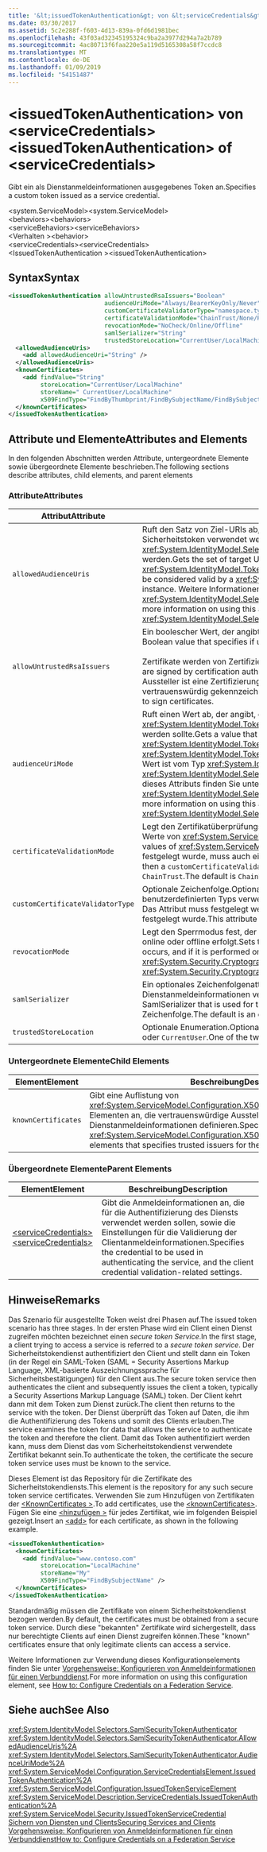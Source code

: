 ```yaml
---
title: '&lt;issuedTokenAuthentication&gt; von &lt;serviceCredentials&gt;'
ms.date: 03/30/2017
ms.assetid: 5c2e288f-f603-4d13-839a-0fd6d1981bec
ms.openlocfilehash: 43f03ad32345195324c9ba2a3977d294a7a2b789
ms.sourcegitcommit: 4ac80713f6faa220e5a119d5165308a58f7ccdc8
ms.translationtype: MT
ms.contentlocale: de-DE
ms.lasthandoff: 01/09/2019
ms.locfileid: "54151487"
---
```

# <a name="ltissuedtokenauthenticationgt-of-ltservicecredentialsgt"></a><span data-ttu-id="c9683-102">&lt;issuedTokenAuthentication&gt; von &lt;serviceCredentials&gt;</span><span class="sxs-lookup"><span data-stu-id="c9683-102">&lt;issuedTokenAuthentication&gt; of &lt;serviceCredentials&gt;</span></span>
<span data-ttu-id="c9683-103">Gibt ein als Dienstanmeldeinformationen ausgegebenes Token an.</span><span class="sxs-lookup"><span data-stu-id="c9683-103">Specifies a custom token issued as a service credential.</span></span>  
  
 <span data-ttu-id="c9683-104">\<system.ServiceModel></span><span class="sxs-lookup"><span data-stu-id="c9683-104">\<system.ServiceModel></span></span>  
<span data-ttu-id="c9683-105">\<behaviors></span><span class="sxs-lookup"><span data-stu-id="c9683-105">\<behaviors></span></span>  
<span data-ttu-id="c9683-106">\<serviceBehaviors></span><span class="sxs-lookup"><span data-stu-id="c9683-106">\<serviceBehaviors></span></span>  
<span data-ttu-id="c9683-107">\<Verhalten ></span><span class="sxs-lookup"><span data-stu-id="c9683-107">\<behavior></span></span>  
<span data-ttu-id="c9683-108">\<serviceCredentials></span><span class="sxs-lookup"><span data-stu-id="c9683-108">\<serviceCredentials></span></span>  
<span data-ttu-id="c9683-109">\<IssuedTokenAuthentication ></span><span class="sxs-lookup"><span data-stu-id="c9683-109">\<issuedTokenAuthentication></span></span>  
  
## <a name="syntax"></a><span data-ttu-id="c9683-110">Syntax</span><span class="sxs-lookup"><span data-stu-id="c9683-110">Syntax</span></span>  
  
```xml  
<issuedTokenAuthentication allowUntrustedRsaIssuers="Boolean"
                           audienceUriMode="Always/BearerKeyOnly/Never"
                           customCertificateValidatorType="namespace.typeName, [,AssemblyName] [,Version=version number] [,Culture=culture] [,PublicKeyToken=token]"
                           certificateValidationMode="ChainTrust/None/PeerTrust/PeerOrChainTrust/Custom"
                           revocationMode="NoCheck/Online/Offline"
                           samlSerializer="String"
                           trustedStoreLocation="CurrentUser/LocalMachine">
  <allowedAudienceUris>
    <add allowedAudienceUri="String" />
  </allowedAudienceUris>
  <knownCertificates>
    <add findValue="String"
         storeLocation="CurrentUser/LocalMachine"
         storeName=" CurrentUser/LocalMachine"
         x509FindType="FindByThumbprint/FindBySubjectName/FindBySubjectDistinguishedName/FindByIssuerName/FindByIssuerDistinguishedName/FindBySerialNumber/FindByTimeValid/FindByTimeNotYetValid/FindBySerialNumber/FindByTimeExpired/FindByTemplateName/FindByApplicationPolicy/FindByCertificatePolicy/FindByExtension/FindByKeyUsage/FindBySubjectKeyIdentifier" />
  </knownCertificates>
</issuedTokenAuthentication>
```  
  
## <a name="attributes-and-elements"></a><span data-ttu-id="c9683-111">Attribute und Elemente</span><span class="sxs-lookup"><span data-stu-id="c9683-111">Attributes and Elements</span></span>  
 <span data-ttu-id="c9683-112">In den folgenden Abschnitten werden Attribute, untergeordnete Elemente sowie übergeordnete Elemente beschrieben.</span><span class="sxs-lookup"><span data-stu-id="c9683-112">The following sections describe attributes, child elements, and parent elements</span></span>  
  
### <a name="attributes"></a><span data-ttu-id="c9683-113">Attribute</span><span class="sxs-lookup"><span data-stu-id="c9683-113">Attributes</span></span>  
  
|<span data-ttu-id="c9683-114">Attribut</span><span class="sxs-lookup"><span data-stu-id="c9683-114">Attribute</span></span>|<span data-ttu-id="c9683-115">Beschreibung</span><span class="sxs-lookup"><span data-stu-id="c9683-115">Description</span></span>|  
|---------------|-----------------|  
|`allowedAudienceUris`|<span data-ttu-id="c9683-116">Ruft den Satz von Ziel-URIs ab, für die das <xref:System.IdentityModel.Tokens.SamlSecurityToken>-Sicherheitstoken verwendet werden kann, sodass diese von einer <xref:System.IdentityModel.Selectors.SamlSecurityTokenAuthenticator>-Instanz als gültig eingestuft werden.</span><span class="sxs-lookup"><span data-stu-id="c9683-116">Gets the set of target URIs for which the <xref:System.IdentityModel.Tokens.SamlSecurityToken> security token can be targeted for in order to be considered valid by a <xref:System.IdentityModel.Selectors.SamlSecurityTokenAuthenticator> instance.</span></span> <span data-ttu-id="c9683-117">Weitere Informationen zur Verwendung dieses Attributs finden Sie unter <xref:System.IdentityModel.Selectors.SamlSecurityTokenAuthenticator.AllowedAudienceUris%2A>.</span><span class="sxs-lookup"><span data-stu-id="c9683-117">For more information on using this attribute, see <xref:System.IdentityModel.Selectors.SamlSecurityTokenAuthenticator.AllowedAudienceUris%2A>.</span></span>|  
|`allowUntrustedRsaIssuers`|<span data-ttu-id="c9683-118">Ein boolescher Wert, der angibt, ob nicht vertrauenswürdige RSA-Zertifikataussteller zulässig sind.</span><span class="sxs-lookup"><span data-stu-id="c9683-118">A Boolean value that specifies if untrusted RSA certificate issuers are allowed.</span></span><br /><br /> <span data-ttu-id="c9683-119">Zertifikate werden von Zertifizierungsstellen signiert, damit die Echtheit überprüft wird.</span><span class="sxs-lookup"><span data-stu-id="c9683-119">Certificates are signed by certification authorities (CAs) to verify authenticity.</span></span> <span data-ttu-id="c9683-120">Ein nicht vertrauenswürdiger Aussteller ist eine Zertifizierungsstelle, die zum Signieren von Zertifikaten als nicht vertrauenswürdig gekennzeichnet ist.</span><span class="sxs-lookup"><span data-stu-id="c9683-120">An untrusted issuer is a CA that is not specified to be trusted to sign certificates.</span></span>|  
|`audienceUriMode`|<span data-ttu-id="c9683-121">Ruft einen Wert ab, der angibt, ob <xref:System.IdentityModel.Tokens.SamlSecurityToken> des <xref:System.IdentityModel.Tokens.SamlAudienceRestrictionCondition>-Sicherheitstokens überprüft werden sollte.</span><span class="sxs-lookup"><span data-stu-id="c9683-121">Gets a value that specifies whether the <xref:System.IdentityModel.Tokens.SamlSecurityToken> security token's <xref:System.IdentityModel.Tokens.SamlAudienceRestrictionCondition> should be validated.</span></span> <span data-ttu-id="c9683-122">Dieser Wert ist vom Typ <xref:System.IdentityModel.Selectors.AudienceUriMode>.</span><span class="sxs-lookup"><span data-stu-id="c9683-122">This value is of type <xref:System.IdentityModel.Selectors.AudienceUriMode>.</span></span> <span data-ttu-id="c9683-123">Weitere Informationen zur Verwendung dieses Attributs finden Sie unter <xref:System.IdentityModel.Selectors.SamlSecurityTokenAuthenticator.AudienceUriMode%2A>.</span><span class="sxs-lookup"><span data-stu-id="c9683-123">For more information on using this attribute, see <xref:System.IdentityModel.Selectors.SamlSecurityTokenAuthenticator.AudienceUriMode%2A>.</span></span>|  
|`certificateValidationMode`|<span data-ttu-id="c9683-124">Legt den Zertifikatüberprüfungsmodus fest.</span><span class="sxs-lookup"><span data-stu-id="c9683-124">Sets the certificate validation mode.</span></span> <span data-ttu-id="c9683-125">Einer der gültigen Werte von <xref:System.ServiceModel.Security.X509CertificateValidationMode>.</span><span class="sxs-lookup"><span data-stu-id="c9683-125">One of the valid values of <xref:System.ServiceModel.Security.X509CertificateValidationMode>.</span></span> <span data-ttu-id="c9683-126">Wenn dies auf `Custom` festgelegt wurde, muss auch ein `customCertificateValidator` bereitgestellt werden.</span><span class="sxs-lookup"><span data-stu-id="c9683-126">If set to `Custom`, then a `customCertificateValidator` must also be supplied.</span></span> <span data-ttu-id="c9683-127">Die Standardeinstellung ist `ChainTrust`.</span><span class="sxs-lookup"><span data-stu-id="c9683-127">The default is `ChainTrust`.</span></span>|  
|`customCertificateValidatorType`|<span data-ttu-id="c9683-128">Optionale Zeichenfolge.</span><span class="sxs-lookup"><span data-stu-id="c9683-128">Optional string.</span></span> <span data-ttu-id="c9683-129">Ein Typ und eine Assembly, die zum Überprüfen eines benutzerdefinierten Typs verwendet werden.</span><span class="sxs-lookup"><span data-stu-id="c9683-129">A type and assembly used to validate a custom type.</span></span> <span data-ttu-id="c9683-130">Das Attribut muss festgelegt werden, wenn für `certificateValidationMode` der Wert `Custom` festgelegt wurde.</span><span class="sxs-lookup"><span data-stu-id="c9683-130">This attribute must be set when `certificateValidationMode` is set to `Custom`.</span></span>|  
|`revocationMode`|<span data-ttu-id="c9683-131">Legt den Sperrmodus fest, der angibt, ob eine Sperrüberprüfung ausgeführt wird und ob diese online oder offline erfolgt.</span><span class="sxs-lookup"><span data-stu-id="c9683-131">Sets the revocation mode that specifies whether a revocation check occurs, and if it is performed online or offline.</span></span> <span data-ttu-id="c9683-132">Dieses Attribut ist vom Typ <xref:System.Security.Cryptography.X509Certificates.X509RevocationMode>.</span><span class="sxs-lookup"><span data-stu-id="c9683-132">This attribute is of type <xref:System.Security.Cryptography.X509Certificates.X509RevocationMode>.</span></span>|  
|`samlSerializer`|<span data-ttu-id="c9683-133">Ein optionales Zeichenfolgenattribut, das den SamlSerializer-Typ angibt, der für die Dienstanmeldeinformationen verwendet wird.</span><span class="sxs-lookup"><span data-stu-id="c9683-133">An optional string attribute that specifies the type of SamlSerializer that is used for the service credential.</span></span> <span data-ttu-id="c9683-134">Der Standardwert ist eine leere Zeichenfolge.</span><span class="sxs-lookup"><span data-stu-id="c9683-134">The default is an empty string.</span></span>|  
|`trustedStoreLocation`|<span data-ttu-id="c9683-135">Optionale Enumeration.</span><span class="sxs-lookup"><span data-stu-id="c9683-135">Optional enumeration.</span></span> <span data-ttu-id="c9683-136">Einer der beiden Systemspeicherorte: `LocalMachine` oder `CurrentUser`.</span><span class="sxs-lookup"><span data-stu-id="c9683-136">One of the two system store locations: `LocalMachine` or `CurrentUser`.</span></span>|  
  
### <a name="child-elements"></a><span data-ttu-id="c9683-137">Untergeordnete Elemente</span><span class="sxs-lookup"><span data-stu-id="c9683-137">Child Elements</span></span>  
  
|<span data-ttu-id="c9683-138">Element</span><span class="sxs-lookup"><span data-stu-id="c9683-138">Element</span></span>|<span data-ttu-id="c9683-139">Beschreibung</span><span class="sxs-lookup"><span data-stu-id="c9683-139">Description</span></span>|  
|-------------|-----------------|  
|`knownCertificates`|<span data-ttu-id="c9683-140">Gibt eine Auflistung von <xref:System.ServiceModel.Configuration.X509CertificateTrustedIssuerElement>-Elementen an, die vertrauenswürdige Aussteller für die Dienstanmeldeinformationen definieren.</span><span class="sxs-lookup"><span data-stu-id="c9683-140">Specifies a collection of <xref:System.ServiceModel.Configuration.X509CertificateTrustedIssuerElement> elements that specifies trusted issuers for the service credential.</span></span>|  
  
### <a name="parent-elements"></a><span data-ttu-id="c9683-141">Übergeordnete Elemente</span><span class="sxs-lookup"><span data-stu-id="c9683-141">Parent Elements</span></span>  
  
|<span data-ttu-id="c9683-142">Element</span><span class="sxs-lookup"><span data-stu-id="c9683-142">Element</span></span>|<span data-ttu-id="c9683-143">Beschreibung</span><span class="sxs-lookup"><span data-stu-id="c9683-143">Description</span></span>|  
|-------------|-----------------|  
|[<span data-ttu-id="c9683-144">\<serviceCredentials></span><span class="sxs-lookup"><span data-stu-id="c9683-144">\<serviceCredentials></span></span>](../../../../../docs/framework/configure-apps/file-schema/wcf/servicecredentials.md)|<span data-ttu-id="c9683-145">Gibt die Anmeldeinformationen an, die für die Authentifizierung des Diensts verwendet werden sollen, sowie die Einstellungen für die Validierung der Clientanmeldeinformationen.</span><span class="sxs-lookup"><span data-stu-id="c9683-145">Specifies the credential to be used in authenticating the service, and the client credential validation-related settings.</span></span>|  
  
## <a name="remarks"></a><span data-ttu-id="c9683-146">Hinweise</span><span class="sxs-lookup"><span data-stu-id="c9683-146">Remarks</span></span>  
 <span data-ttu-id="c9683-147">Das Szenario für ausgestellte Token weist drei Phasen auf.</span><span class="sxs-lookup"><span data-stu-id="c9683-147">The issued token scenario has three stages.</span></span> <span data-ttu-id="c9683-148">In der ersten Phase wird ein Client einen Dienst zugreifen möchten bezeichnet einen *secure token Service*.</span><span class="sxs-lookup"><span data-stu-id="c9683-148">In the first stage, a client trying to access a service is referred to a *secure token service*.</span></span> <span data-ttu-id="c9683-149">Der Sicherheitstokendienst authentifiziert den Client und stellt dann ein Token (in der Regel ein SAML-Token (SAML = Security Assertions Markup Language, XML-basierte Auszeichnungssprache für Sicherheitsbestätigungen) für den Client aus.</span><span class="sxs-lookup"><span data-stu-id="c9683-149">The secure token service then authenticates the client and subsequently issues the client a token, typically a Security Assertions Markup Language (SAML) token.</span></span> <span data-ttu-id="c9683-150">Der Client kehrt dann mit dem Token zum Dienst zurück.</span><span class="sxs-lookup"><span data-stu-id="c9683-150">The client then returns to the service with the token.</span></span> <span data-ttu-id="c9683-151">Der Dienst überprüft das Token auf Daten, die ihm die Authentifizierung des Tokens und somit des Clients erlauben.</span><span class="sxs-lookup"><span data-stu-id="c9683-151">The service examines the token for data that allows the service to authenticate the token and therefore the client.</span></span> <span data-ttu-id="c9683-152">Damit das Token authentifiziert werden kann, muss dem Dienst das vom Sicherheitstokendienst verwendete Zertifikat bekannt sein.</span><span class="sxs-lookup"><span data-stu-id="c9683-152">To authenticate the token, the certificate the secure token service uses must be known to the service.</span></span>  
  
 <span data-ttu-id="c9683-153">Dieses Element ist das Repository für die Zertifikate des Sicherheitstokendiensts.</span><span class="sxs-lookup"><span data-stu-id="c9683-153">This element is the repository for any such secure token service certificates.</span></span> <span data-ttu-id="c9683-154">Verwenden Sie zum Hinzufügen von Zertifikaten der [ \<KnownCertificates >](../../../../../docs/framework/configure-apps/file-schema/wcf/knowncertificates.md).</span><span class="sxs-lookup"><span data-stu-id="c9683-154">To add certificates, use the [\<knownCertificates>](../../../../../docs/framework/configure-apps/file-schema/wcf/knowncertificates.md).</span></span> <span data-ttu-id="c9683-155">Fügen Sie eine [ \<hinzufügen >](../../../../../docs/framework/configure-apps/file-schema/wcf/add-of-knowncertificates.md) für jedes Zertifikat, wie im folgenden Beispiel gezeigt.</span><span class="sxs-lookup"><span data-stu-id="c9683-155">Insert an [\<add>](../../../../../docs/framework/configure-apps/file-schema/wcf/add-of-knowncertificates.md) for each certificate, as shown in the following example.</span></span>  
  
```xml  
<issuedTokenAuthentication>
  <knownCertificates>
    <add findValue="www.contoso.com"
         storeLocation="LocalMachine"
         storeName="My"
         X509FindType="FindBySubjectName" />
  </knownCertificates>
</issuedTokenAuthentication>
```  
  
 <span data-ttu-id="c9683-156">Standardmäßig müssen die Zertifikate von einem Sicherheitstokendienst bezogen werden.</span><span class="sxs-lookup"><span data-stu-id="c9683-156">By default, the certificates must be obtained from a secure token service.</span></span> <span data-ttu-id="c9683-157">Durch diese "bekannten" Zertifikate wird sichergestellt, dass nur berechtigte Clients auf einen Dienst zugreifen können.</span><span class="sxs-lookup"><span data-stu-id="c9683-157">These "known" certificates ensure that only legitimate clients can access a service.</span></span>  
  
 <span data-ttu-id="c9683-158">Weitere Informationen zur Verwendung dieses Konfigurationselements finden Sie unter [Vorgehensweise: Konfigurieren von Anmeldeinformationen für einen Verbunddienst](../../../../../docs/framework/wcf/feature-details/how-to-configure-credentials-on-a-federation-service.md).</span><span class="sxs-lookup"><span data-stu-id="c9683-158">For more information on using this configuration element, see [How to: Configure Credentials on a Federation Service](../../../../../docs/framework/wcf/feature-details/how-to-configure-credentials-on-a-federation-service.md).</span></span>  
  
## <a name="see-also"></a><span data-ttu-id="c9683-159">Siehe auch</span><span class="sxs-lookup"><span data-stu-id="c9683-159">See Also</span></span>  
 <xref:System.IdentityModel.Selectors.SamlSecurityTokenAuthenticator>  
 <xref:System.IdentityModel.Selectors.SamlSecurityTokenAuthenticator.AllowedAudienceUris%2A>  
 <xref:System.IdentityModel.Selectors.SamlSecurityTokenAuthenticator.AudienceUriMode%2A>  
 <xref:System.ServiceModel.Configuration.ServiceCredentialsElement.IssuedTokenAuthentication%2A>  
 <xref:System.ServiceModel.Configuration.IssuedTokenServiceElement>  
 <xref:System.ServiceModel.Description.ServiceCredentials.IssuedTokenAuthentication%2A>  
 <xref:System.ServiceModel.Security.IssuedTokenServiceCredential>  
 [<span data-ttu-id="c9683-160">Sichern von Diensten und Clients</span><span class="sxs-lookup"><span data-stu-id="c9683-160">Securing Services and Clients</span></span>](../../../../../docs/framework/wcf/feature-details/securing-services-and-clients.md)  
 [<span data-ttu-id="c9683-161">Vorgehensweise: Konfigurieren von Anmeldeinformationen für einen Verbunddienst</span><span class="sxs-lookup"><span data-stu-id="c9683-161">How to: Configure Credentials on a Federation Service</span></span>](../../../../../docs/framework/wcf/feature-details/how-to-configure-credentials-on-a-federation-service.md)
